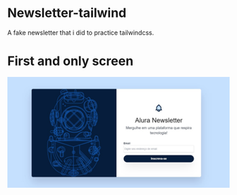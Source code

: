 # Newsletter-tailwind
A fake newsletter that i did to practice tailwindcss.
# First and only screen
![Homepage](https://github.com/Luiz-Farias-dev/newsletter-tailwind/blob/master/assets/tailwins%20study%20.jpg)
